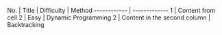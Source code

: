 No. | Title | Difficulty | Method
------------ | -------------
1 | Content from cell 2 | Easy | Dynamic Programming
2 | Content in the second column | Backtracking
